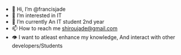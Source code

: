 - 👋 Hi, I’m @francisjade
- 👀 I’m interested in IT
- 🌱 I’m currently An IT student 2nd year
- 📫 How to reach me shiroujade@gmail.com
- 👁️ I want to atleast enhance my knowledge,
And interact with other developers/Students

<!---
francisjade/francisjade is a ✨ special ✨ repository because its `README.md` (this file) appears on your GitHub profile.
You can click the Preview link to take a look at your changes.
--->
